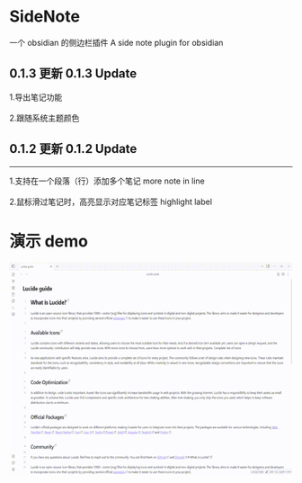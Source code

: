 # SideNote

一个 obsidian 的侧边栏插件 A side note plugin for obsidian


## 0.1.3 更新 0.1.3 Update

1.导出笔记功能
<br>
<br>
2.跟随系统主题颜色


## 0.1.2 更新 0.1.2 Update
---

1.支持在一个段落（行）添加多个笔记 more note in line
<br>
<br>
2.鼠标滑过笔记时，高亮显示对应笔记标签 highlight label


# 演示 demo

<img src="https://github.com/gaoxin3220119/SideNote/blob/main/demo.gif" />